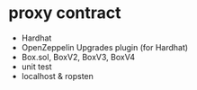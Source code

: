 # proxy contract

- Hardhat
- OpenZeppelin Upgrades plugin (for Hardhat)
- Box.sol, BoxV2, BoxV3, BoxV4
- unit test
- localhost & ropsten


